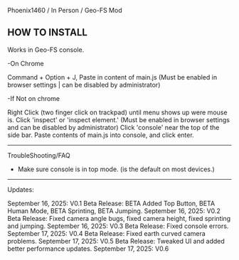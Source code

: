 Phoenix1460 / In Person / Geo-FS Mod

HOW TO INSTALL
-
Works in Geo-FS console.

-On Chrome

Command + Option + J, Paste in content of main.js (Must be enabled in browser settings | can be disabled by administrator) 

-If Not on chrome

Right Click (two finger click on trackpad) until menu shows up were mouse is. Click 'inspect' or 'inspect element.' (Must be enabled in browser settings and can be disabled by administrator) 
Click 'console' near the top of the side bar. Paste contents of main.js into console, and click enter.
__________
TroubleShooting/FAQ
- Make sure console is in top mode. (is the default on most devices.)
---------
Updates:

September 16, 2025: V0.1 Beta Release: BETA Added Top Button, BETA Human Mode, BETA Sprinting, BETA Jumping.
September 16, 2025: V0.2 Beta Release: Fixed camera angle bugs, fixed camera height, fixed sprinting and jumping.
September 16, 2025: V0.3 Beta Release: Fixed console errors.
September 17, 2025: V0.4 Beta Release: Fixed earth curved camera problems.
September 17, 2025: V0.5 Beta Release: Tweaked UI and added better performance updates.
September 17, 2025: V0.6
